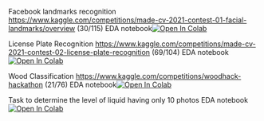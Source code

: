 Facebook landmarks recognition
https://www.kaggle.com/competitions/made-cv-2021-contest-01-facial-landmarks/overview (30/115)
EDA notebook[![Open In Colab](https://colab.research.google.com/assets/colab-badge.svg)](https://colab.research.google.com/github/mykolesiko/cv_projects/blob/master/face_landmarks_recognition/face_landmarks_eda_notebook.ipynb)

License Plate Recognition
https://www.kaggle.com/competitions/made-cv-2021-contest-02-license-plate-recognition   (69/104)
EDA notebook[![Open In Colab](https://colab.research.google.com/assets/colab-badge.svg)](https://colab.research.google.com/drive/1MwX6zWsQ5h4HKM6gGndfJbrSw1ueL3q1?usp=sharing)

Wood Classification
https://www.kaggle.com/competitions/woodhack-hackathon (21/76)
EDA notebook[![Open In Colab](https://colab.research.google.com/assets/colab-badge.svg)](https://colab.research.google.com/drive/1rriTHOgqcMEuWCZmNVh-T0iZjUUQl_Dh?usp=sharing)

Task to determine the level of liquid having only 10 photos 
EDA notebook[![Open In Colab](https://colab.research.google.com/assets/colab-badge.svg)](https://colab.research.google.com/drive/1YGnMWJj766M4_XiM5KyvWIoCBBURly2p?usp=sharing)
